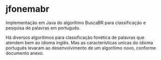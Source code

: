 # jfonemabr

Implementação em Java do algorítimo BuscaBR para classificação e pesquisa de palavras em português.

Há diversos algorítimos para classificação fonética de palavras que atendem bem ao idioma inglês. Mas as características unicas do idioma português levaram ao desenvolvimento de um algorítimo novo, conforme documento anexo.

